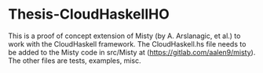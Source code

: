 # Thesis-CloudHaskellHO

This is a proof of concept extension of Misty (by A. Arslanagic, et al.) to work with the CloudHaskell framework.
The CloudHaskell.hs file needs to be added to the Misty code in src/Misty at (https://gitlab.com/aalen9/misty).
The other files are tests, examples, misc.
